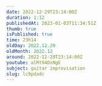 ```yaml
---
date: 2022-12-29T23:14:00Z
duration: 1:12
publishedAt: 2023-01-03T11:34:51Z
thumb: true
isPublished: true
time: 23h14
oldDay: 2022.12.29
oldMonth: 2022.12
around: 2022-12-29T23:14:00Z
youtube: alMt94DxNgE
subject: guitar improvisation
slug: lc9pdadc
---
```


